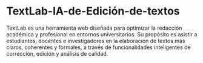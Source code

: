# TextLab-IA-de-Edición-de-textos
TextLab es una herramienta web diseñada para optimizar la redacción académica y profesional en entornos universitarios. Su propósito es asistir a estudiantes, docentes e investigadores en la elaboración de textos más claros, coherentes y formales, a través de funcionalidades inteligentes de corrección, edición y análisis de calidad.
